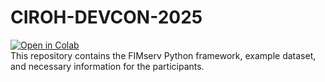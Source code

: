 # CIROH-DEVCON-2025
[![Open in Colab](https://colab.research.google.com/assets/colab-badge.svg)](https://colab.research.google.com/drive/1pXWiFKi_vWEq1jxfmFuXVYfDMmfXu0r2)  
This repository contains the FIMserv Python framework, example dataset, and necessary information for the participants.

